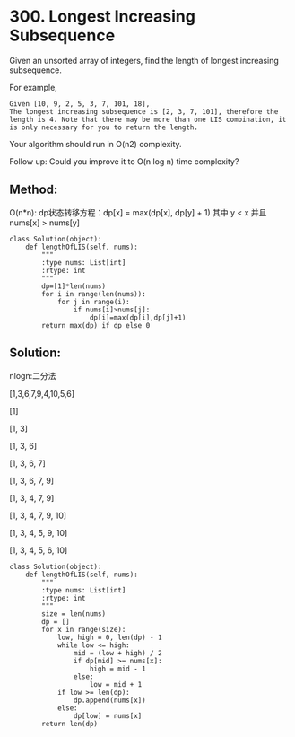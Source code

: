# 300. Longest Increasing Subsequence

Given an unsorted array of integers, find the length of longest increasing subsequence.

For example,

    Given [10, 9, 2, 5, 3, 7, 101, 18],
    The longest increasing subsequence is [2, 3, 7, 101], therefore the length is 4. Note that there may be more than one LIS combination, it is only necessary for you to return the length.

Your algorithm should run in O(n2) complexity.

Follow up: Could you improve it to O(n log n) time complexity?

## Method:

O(n*n): dp状态转移方程：dp[x] = max(dp[x], dp[y] + 1) 其中 y < x 并且 nums[x] > nums[y]

    class Solution(object):
        def lengthOfLIS(self, nums):
            """
            :type nums: List[int]
            :rtype: int
            """
            dp=[1]*len(nums)
            for i in range(len(nums)):
                for j in range(i):
                    if nums[i]>nums[j]:
                        dp[i]=max(dp[i],dp[j]+1)
            return max(dp) if dp else 0
## Solution:
nlogn:二分法

[1,3,6,7,9,4,10,5,6]

[1]

[1, 3]

[1, 3, 6]

[1, 3, 6, 7]

[1, 3, 6, 7, 9]

[1, 3, 4, 7, 9]

[1, 3, 4, 7, 9, 10]

[1, 3, 4, 5, 9, 10]

[1, 3, 4, 5, 6, 10]


    class Solution(object):
        def lengthOfLIS(self, nums):
            """
            :type nums: List[int]
            :rtype: int
            """
            size = len(nums)
            dp = []
            for x in range(size):
                low, high = 0, len(dp) - 1
                while low <= high:
                    mid = (low + high) / 2
                    if dp[mid] >= nums[x]:
                        high = mid - 1
                    else:
                        low = mid + 1
                if low >= len(dp):
                    dp.append(nums[x])
                else:
                    dp[low] = nums[x]
            return len(dp)